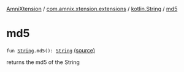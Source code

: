 [AmniXtension](../../index.md) / [com.amnix.xtension.extensions](../index.md) / [kotlin.String](index.md) / [md5](./md5.md)

# md5

`fun `[`String`](https://kotlinlang.org/api/latest/jvm/stdlib/kotlin/-string/index.html)`.md5(): `[`String`](https://kotlinlang.org/api/latest/jvm/stdlib/kotlin/-string/index.html) [(source)](https://github.com/AmniX/AmniXTension/tree/master/AmniXtension/src/main/java/com/amnix/xtension/extensions/StringsExtension.kt#L45)

returns the md5 of the String

